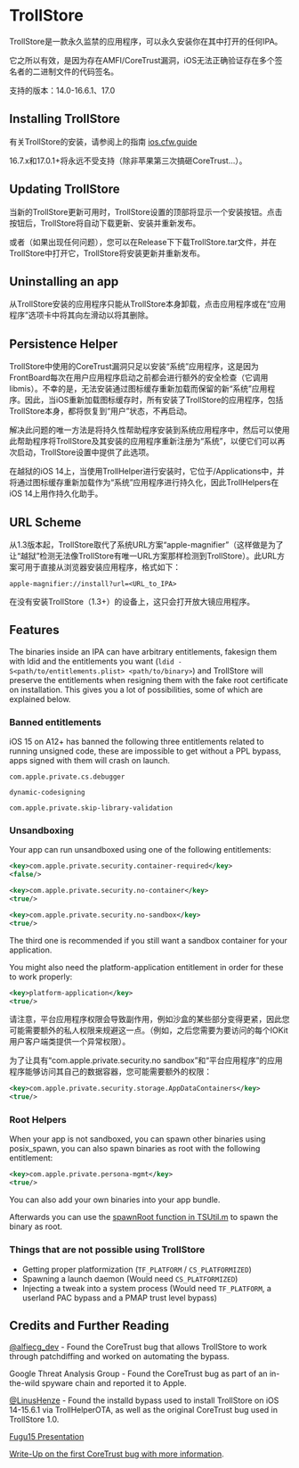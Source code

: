 # TrollStore

TrollStore是一款永久监禁的应用程序，可以永久安装你在其中打开的任何IPA。

它之所以有效，是因为存在AMFI/CoreTrust漏洞，iOS无法正确验证存在多个签名者的二进制文件的代码签名。

支持的版本：14.0-16.6.1、17.0

## Installing TrollStore

有关TrollStore的安装，请参阅上的指南 [ios.cfw.guide](https://ios.cfw.guide/installing-trollstore)

16.7.x和17.0.1+将永远不受支持（除非苹果第三次搞砸CoreTrust…）。

## Updating TrollStore

当新的TrollStore更新可用时，TrollStore设置的顶部将显示一个安装按钮。点击按钮后，TrollStore将自动下载更新、安装并重新发布。

或者（如果出现任何问题），您可以在Release下下载TrollStore.tar文件，并在TrollStore中打开它，TrollStore将安装更新并重新发布。

## Uninstalling an app

从TrollStore安装的应用程序只能从TrollStore本身卸载，点击应用程序或在“应用程序”选项卡中将其向左滑动以将其删除。

## Persistence Helper

TrollStore中使用的CoreTrust漏洞只足以安装“系统”应用程序，这是因为FrontBoard每次在用户应用程序启动之前都会进行额外的安全检查（它调用libmis）。不幸的是，无法安装通过图标缓存重新加载而保留的新“系统”应用程序。因此，当iOS重新加载图标缓存时，所有安装了TrollStore的应用程序，包括TrollStore本身，都将恢复到“用户”状态，不再启动。

解决此问题的唯一方法是将持久性帮助程序安装到系统应用程序中，然后可以使用此帮助程序将TrollStore及其安装的应用程序重新注册为“系统”，以便它们可以再次启动，TrollStore设置中提供了此选项。

在越狱的iOS 14上，当使用TrollHelper进行安装时，它位于/Applications中，并将通过图标缓存重新加载作为“系统”应用程序进行持久化，因此TrollHelpers在iOS 14上用作持久化助手。

## URL Scheme

从1.3版本起，TrollStore取代了系统URL方案“apple-magnifier”（这样做是为了让“越狱”检测无法像TrollStore有唯一URL方案那样检测到TrollStore）。此URL方案可用于直接从浏览器安装应用程序，格式如下：

`apple-magnifier://install?url=<URL_to_IPA>`

在没有安装TrollStore（1.3+）的设备上，这只会打开放大镜应用程序。

## Features

The binaries inside an IPA can have arbitrary entitlements, fakesign them with ldid and the entitlements you want (`ldid -S<path/to/entitlements.plist> <path/to/binary>`) and TrollStore will preserve the entitlements when resigning them with the fake root certificate on installation. This gives you a lot of possibilities, some of which are explained below.

### Banned entitlements

iOS 15 on A12+ has banned the following three entitlements related to running unsigned code, these are impossible to get without a PPL bypass, apps signed with them will crash on launch.

`com.apple.private.cs.debugger`

`dynamic-codesigning`

`com.apple.private.skip-library-validation`

### Unsandboxing

Your app can run unsandboxed using one of the following entitlements:

```xml
<key>com.apple.private.security.container-required</key>
<false/>
```

```xml
<key>com.apple.private.security.no-container</key>
<true/>
```

```xml
<key>com.apple.private.security.no-sandbox</key>
<true/>
```

The third one is recommended if you still want a sandbox container for your application.

You might also need the platform-application entitlement in order for these to work properly:

```xml
<key>platform-application</key>
<true/>
```

请注意，平台应用程序权限会导致副作用，例如沙盒的某些部分变得更紧，因此您可能需要额外的私人权限来规避这一点。（例如，之后您需要为要访问的每个IOKit用户客户端类提供一个异常权限）。

为了让具有“com.apple.private.security.no sandbox”和“平台应用程序”的应用程序能够访问其自己的数据容器，您可能需要额外的权限：
```xml
<key>com.apple.private.security.storage.AppDataContainers</key>
<true/>
```

### Root Helpers

When your app is not sandboxed, you can spawn other binaries using posix_spawn, you can also spawn binaries as root with the following entitlement:

```xml
<key>com.apple.private.persona-mgmt</key>
<true/>
```

You can also add your own binaries into your app bundle.

Afterwards you can use the [spawnRoot function in TSUtil.m](./Shared/TSUtil.m#L79) to spawn the binary as root.

### Things that are not possible using TrollStore

- Getting proper platformization (`TF_PLATFORM` / `CS_PLATFORMIZED`)
- Spawning a launch daemon (Would need `CS_PLATFORMIZED`)
- Injecting a tweak into a system process (Would need `TF_PLATFORM`, a userland PAC bypass and a PMAP trust level bypass)

## Credits and Further Reading

[@alfiecg_dev](https://twitter.com/alfiecg_dev/) - Found the CoreTrust bug that allows TrollStore to work through patchdiffing and worked on automating the bypass.

Google Threat Analysis Group - Found the CoreTrust bug as part of an in-the-wild spyware chain and reported it to Apple.

[@LinusHenze](https://twitter.com/LinusHenze) - Found the installd bypass used to install TrollStore on iOS 14-15.6.1 via TrollHelperOTA, as well as the original CoreTrust bug used in TrollStore 1.0.

[Fugu15 Presentation](https://youtu.be/rPTifU1lG7Q)

[Write-Up on the first CoreTrust bug with more information](https://worthdoingbadly.com/coretrust/).
